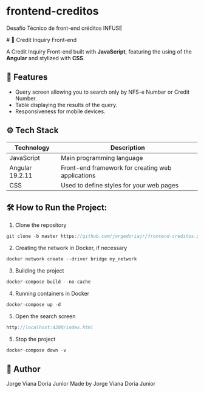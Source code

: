 # frontend-creditos
Desafio Técnico de front-end créditos INFUSE

﻿# 🏦 Credit Inquiry Front-end

A Credit Inquiry Front-end built with **JavaScript**, featuring the using of the **Angular** and stylized with **CSS**.

## 📌 Features

- Query screen allowing you to search only by NFS-e Number or Credit Number.
- Table displaying the results of the query.
- Responsiveness for mobile devices.

## ⚙️ Tech Stack

| Technology      | Description                                                            |
|-----------------|------------------------------------------------------------------------|
| JavaScript      | Main programming language                                              |
| Angular 19.2.11 | Front-end framework for creating web applications                      |
| CSS             | Used to define styles for your web pages                               |

## 🛠️ How to Run the Project:
1. Clone the repository
```java
git clone -b master https://github.com/jorgedoriajr/frontend-creditos.git
```
2. Creating the network in Docker, if necessary
```java
docker network create --driver bridge my_network
```
3. Building the project
```java
docker-compose build --no-cache
```
4. Running containers in Docker
```java
docker-compose up -d
```
5. Open the search screen
```java
http://localhost:4200/index.html
```
5. Stop the project
```java
docker-compose down -v
```
## 🙋 Author
Jorge Viana Doria Junior
Made by Jorge Viana Doria Junior
